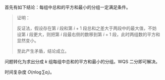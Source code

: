 首先有如下结论：每组中总和的平方和最小的分组一定满足条件。

> 证明：
> 
> 反证法，假设存在第 $i$ 段和第 $i+1$ 段总和之差大于两段中的最大值，不妨设第 $i$ 段更大，则把第 $i$ 段最右侧的数移到第 $i+1$ 段，此时两组数的平方和显然变小。
> 
> 至此产生矛盾，结论成立。

问题转化为求出分成 $k$ 组每组中总和的平方和最小的分组。WQS 二分即可解决。

时间复杂度 $O(n\log\sum a_i)$。
